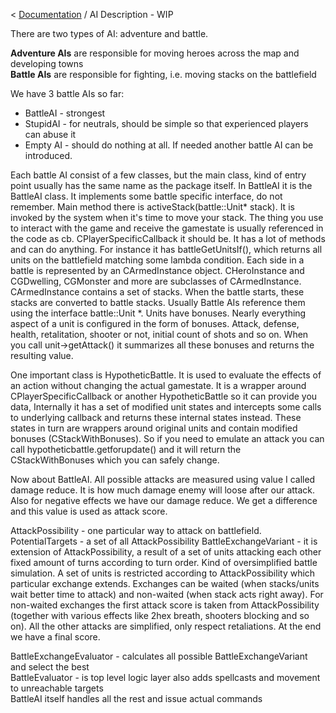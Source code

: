< [Documentation](../Readme.md) /  AI Description - WIP

There are two types of AI: adventure and battle.

**Adventure AIs** are responsible for moving heroes across the map and developing towns  
**Battle AIs** are responsible for fighting, i.e. moving stacks on the battlefield  

We have 3 battle AIs so far:
* BattleAI - strongest
* StupidAI - for neutrals, should be simple so that experienced players can abuse it
* Empty AI - should do nothing at all. If needed another battle AI can be introduced.  

Each battle AI consist of a few classes, but the main class, kind of entry point usually has the same name as the package itself. In BattleAI it is the BattleAI class. It implements some battle specific interface, do not remember. Main method there is activeStack(battle::Unit* stack). It is invoked by the system when it's time to move your stack. The thing you use to interact with the game and receive the gamestate is usually referenced in the code as cb. CPlayerSpecificCallback it should be. It has a lot of methods and can do anything. For instance it has battleGetUnitsIf(), which returns all units on the battlefield matching some lambda condition.
Each side in a battle is represented by an CArmedInstance object. CHeroInstance and CGDwelling, CGMonster and more are subclasses of CArmedInstance. CArmedInstance contains a set of stacks. When the battle starts, these stacks are converted to battle stacks. Usually Battle AIs reference them using the interface battle::Unit *.
Units have bonuses. Nearly everything aspect of a unit is configured in the form of bonuses. Attack, defense, health, retalitation, shooter or not, initial count of shots and so on.
When you call unit->getAttack() it summarizes all these bonuses and returns the resulting value.  

One important class is HypotheticBattle. It is used to evaluate the effects of an action without changing the actual gamestate. It is a wrapper around CPlayerSpecificCallback or another HypotheticBattle so it can provide you data, Internally it has a set of modified unit states and intercepts some calls to underlying callback and returns these internal states instead. These states in turn are wrappers around original units and contain modified bonuses (CStackWithBonuses). So if you need to emulate an attack you can call hypotheticbattle.getforupdate() and it will return the CStackWithBonuses which you can safely change.  

Now about BattleAI. All possible attacks are measured using value I called damage reduce. It is how much damage enemy will loose after our attack. Also for negative effects we have our damage reduce. We get a difference and this value is used as attack score.  

AttackPossibility - one particular way to attack on battlefield.
PotentialTargets - a set of all AttackPossibility
BattleExchangeVariant - it is extension of AttackPossibility, a result of a set of units attacking each other fixed amount of turns according to turn order. Kind of oversimplified battle simulation. A set of units is restricted according to AttackPossibility which particular exchange extends. Exchanges can be waited (when stacks/units wait better time to attack) and non-waited (when stack acts right away). For non-waited exchanges the first attack score is taken from AttackPossibility (together with various effects like 2hex breath, shooters blocking and so on). All the other attacks are simplified, only respect retaliations. At the end we have a final score.  

BattleExchangeEvaluator - calculates all possible BattleExchangeVariant and select the best  
BattleEvaluator - is top level logic layer also adds spellcasts and movement to unreachable targets  
BattleAI itself handles all the rest and issue actual commands
